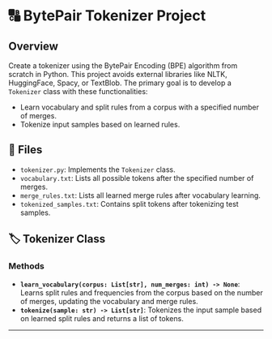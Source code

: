 # 🔠 BytePair Tokenizer Project

## Overview

Create a tokenizer using the BytePair Encoding (BPE) algorithm from scratch in Python. This project avoids external libraries like NLTK, HuggingFace, Spacy, or TextBlob. The primary goal is to develop a `Tokenizer` class with these functionalities:

- Learn vocabulary and split rules from a corpus with a specified number of merges.
- Tokenize input samples based on learned rules.

## 📂 Files

- `tokenizer.py`: Implements the `Tokenizer` class.
- `vocabulary.txt`: Lists all possible tokens after the specified number of merges.
- `merge_rules.txt`: Lists all learned merge rules after vocabulary learning.
- `tokenized_samples.txt`: Contains split tokens after tokenizing test samples.

## 🏷️ Tokenizer Class

### Methods

- **`learn_vocabulary(corpus: List[str], num_merges: int) -> None`**: Learns split rules and frequencies from the corpus based on the number of merges, updating the vocabulary and merge rules.
- **`tokenize(sample: str) -> List[str]`**: Tokenizes the input sample based on learned split rules and returns a list of tokens.

---
